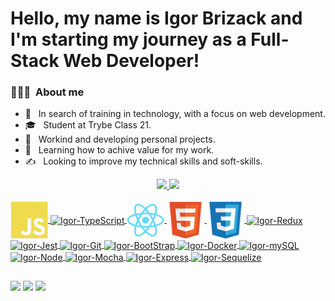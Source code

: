 # Hello, my name is Igor Brizack and I'm starting my journey as a Full-Stack Web Developer!

<h3> 👨🏻‍💻 &nbsp;About me </h3>

- 🤔 &nbsp; In search of training in technology, with a focus on web development.
- 🎓 &nbsp; Student at Trybe Class 21.
- 💼 &nbsp; Workind and developing personal projects.
- 🌱 &nbsp; Learning how to achive value for my work.
- ✍️ &nbsp; Looking to improve my technical skills and soft-skills.

<div align="center">
  <a href="https://github.com/igorbrizack">
  <img height="150em" src="https://github-readme-stats.vercel.app/api?username=IgorBrizack&show_icons=true&theme=dark&include_all_commits=true&count_private=true"/>
  <img height="150em" src="https://github-readme-stats.vercel.app/api/top-langs/?username=IgorBrizack&layout=compact&langs_count=7&theme=dark"/>
</div>
<div style="display: inline_block"><br>
  <img align="center" alt="Igor" height="60" width="60" src="https://raw.githubusercontent.com/devicons/devicon/master/icons/javascript/javascript-plain.svg">
  <img align="center" alt="Igor-TypeScript" height="60" width="60" src="https://cdn.jsdelivr.net/gh/devicons/devicon/icons/typescript/typescript-original.svg" />
  <img align="center" alt="Igor-React" height="60" width="60" src="https://raw.githubusercontent.com/devicons/devicon/master/icons/react/react-original.svg">
  <img align="center" alt="Igor-HTML" height="60" width="60" src="https://raw.githubusercontent.com/devicons/devicon/master/icons/html5/html5-original.svg">
  <img align="center" alt="Igor-CSS" height="60" width="60" src="https://raw.githubusercontent.com/devicons/devicon/master/icons/css3/css3-original.svg">
  <img align="center" alt="Igor-Redux" height="60" width="60" src="https://cdn.jsdelivr.net/gh/devicons/devicon/icons/redux/redux-original.svg" />
  <img align="center" alt="Igor-Jest" height="60" width="60" src="https://cdn.jsdelivr.net/gh/devicons/devicon/icons/jest/jest-plain.svg" />
  <img align="center" alt="Igor-Git" height="60" width="60" src="https://cdn.jsdelivr.net/gh/devicons/devicon/icons/git/git-original.svg" />
  <img align="center" alt="Igor-BootStrap" height="60" width="60" src="https://cdn.jsdelivr.net/gh/devicons/devicon/icons/bootstrap/bootstrap-original.svg" />
  <img align="center" alt="Igor-Docker" height="60" width="60" src="https://cdn.jsdelivr.net/gh/devicons/devicon/icons/docker/docker-original.svg" />
  <img align="center" alt="Igor-mySQL" height="60" width="60" src="https://cdn.jsdelivr.net/gh/devicons/devicon/icons/mysql/mysql-original.svg" />
  <img align="center" alt="Igor-Node" height="60" width="60" src="https://cdn.jsdelivr.net/gh/devicons/devicon/icons/nodejs/nodejs-plain.svg" />
  <img align="center" alt="Igor-Mocha" height="60" width="60" src="https://cdn.jsdelivr.net/gh/devicons/devicon/icons/mocha/mocha-plain.svg" />
  <img align="center" alt="Igor-Express" height="60" width="60" src="https://assets.website-files.com/61ca3f775a79ec5f87fcf937/6202fcdee5ee8636a145a41b_1234-p-500.png" />
  <img align="center" alt="Igor-Sequelize" height="60" width="60" src="https://cdn.jsdelivr.net/gh/devicons/devicon/icons/sequelize/sequelize-original.svg" />
</div>
  
  ##
 
<div> 
  <a href="https://www.instagram.com/igorbrizack/?hl=pt" target="_blank"><img src="https://img.shields.io/badge/-Instagram-%23E4405F?style=for-the-badge&logo=instagram&logoColor=white" target="_blank"></a>
  <a href = "mailto:igor_brizack@hotmail.com.com"><img src="https://img.shields.io/badge/-Gmail-%23333?style=for-the-badge&logo=gmail&logoColor=white" target="_blank"></a>
  <a href="https://www.linkedin.com/in/igor-brizack-a627b1129/" target="_blank"><img src="https://img.shields.io/badge/-LinkedIn-%230077B5?style=for-the-badge&logo=linkedin&logoColor=white" target="_blank"></a>  
</div>
